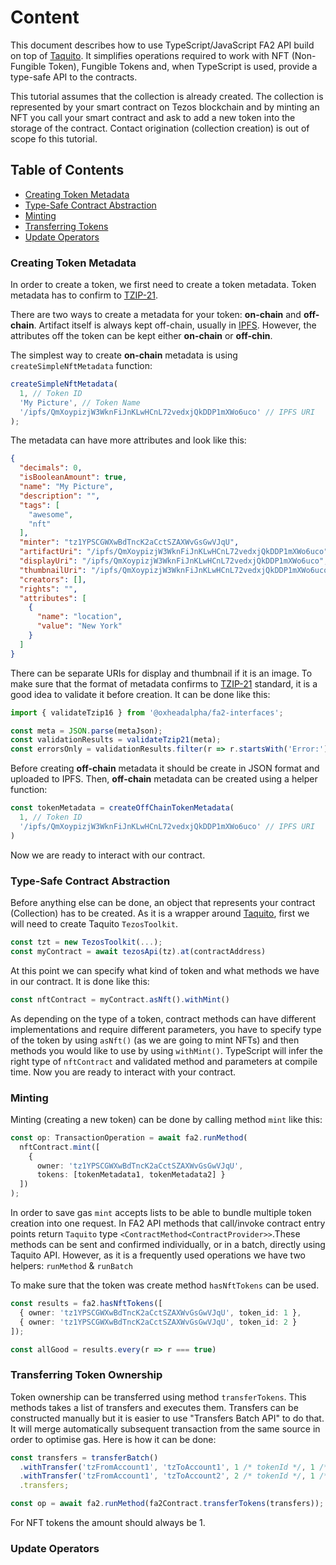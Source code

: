 # Content

This document describes how to use TypeScript/JavaScript FA2 API build on top of
[Taquito](https://tezostaquito.io/). It simplifies operations required to work
with NFT (Non-Fungible Token), Fungible Tokens and, when TypeScript is used,
provide a type-safe API to the contracts.

This tutorial assumes that the collection is already created. The collection
is represented by your smart contract on Tezos blockchain and by minting an NFT you
call your smart contract and ask to add a new token into the storage of the contract.
Contact origination (collection creation) is out of scope fo this tutorial.

## Table of Contents

* [Creating Token Metadata](a)
* [Type-Safe Contract Abstraction](a)
* [Minting](a)
* [Transferring Tokens](a)
* [Update Operators](a)

### Creating Token Metadata

In order to create a token, we first need to create a token metadata.
Token metadata has to confirm to
[TZIP-21](https://gitlab.com/tezos/tzip/-/tree/master/proposals/tzip-21).

There are two ways to create a metadata for your token: **on-chain** and
**off-chain**. Artifact itself is always kept off-chain, usually in
[IPFS](https://docs.ipfs.io/concepts/what-is-ipfs/). However, the attributes
off the token can be kept either **on-chain** or **off-chin**.

The simplest way to create **on-chain** metadata is using
`createSimpleNftMetadata` function:

```typescript
createSimpleNftMetadata(
  1, // Token ID
  'My Picture', // Token Name
  '/ipfs/QmXoypizjW3WknFiJnKLwHCnL72vedxjQkDDP1mXWo6uco' // IPFS URI
);
```

The metadata can have more attributes and look like this:

```json
{
  "decimals": 0,
  "isBooleanAmount": true,
  "name": "My Picture",
  "description": "",
  "tags": [
    "awesome",
    "nft"
  ],
  "minter": "tz1YPSCGWXwBdTncK2aCctSZAXWvGsGwVJqU",
  "artifactUri": "/ipfs/QmXoypizjW3WknFiJnKLwHCnL72vedxjQkDDP1mXWo6uco",
  "displayUri": "/ipfs/QmXoypizjW3WknFiJnKLwHCnL72vedxjQkDDP1mXWo6uco",
  "thumbnailUri": "/ipfs/QmXoypizjW3WknFiJnKLwHCnL72vedxjQkDDP1mXWo6uco",
  "creators": [],
  "rights": "",
  "attributes": [
    {
      "name": "location",
      "value": "New York"
    }
  ]
}
```

There can be separate URIs for display and thumbnail if it is an
image. To make sure that the format of metadata confirms to
[TZIP-21](https://gitlab.com/tezos/tzip/-/tree/master/proposals/tzip-21)
standard, it is a good idea to validate it before creation. It can be
done like this:

```typescript
import { validateTzip16 } from '@oxheadalpha/fa2-interfaces';

const meta = JSON.parse(metaJson);
const validationResults = validateTzip21(meta);
const errorsOnly = validationResults.filter(r => r.startsWith('Error:'));
```

Before creating **off-chain** metadata it should be create in JSON format
and uploaded to IPFS. Then, **off-chain** metadata can be created using a
helper function:

```typescript
const tokenMetadata = createOffChainTokenMetadata(
  1, // Token ID
  '/ipfs/QmXoypizjW3WknFiJnKLwHCnL72vedxjQkDDP1mXWo6uco' // IPFS URI
)
```

Now we are ready to interact with our contract.

### Type-Safe Contract Abstraction

Before anything else can be done, an object that represents your contract (Collection)
has to be created. As it is a wrapper around [Taquito](https://tezostaquito.io/), first
we will need to create Taquito `TezosToolkit`.

```typescript
const tzt = new TezosToolkit(...);
const myContract = await tezosApi(tz).at(contractAddress)
```

At this point we can specify what kind of token and what methods we
have in our contract. It is done like this:

```typescript
const nftContract = myContract.asNft().withMint()
```

As depending on the type of a token, contract methods can have different
implementations and require different parameters,
you have to specify type of the token by using `asNft()` (as we are going
to mint NFTs) and then methods you would like to use by using `withMint()`.
TypeScript will infer the right type of `nftContract` and validated method
and parameters at compile time. Now you are ready to interact with your
contract.

### Minting

Minting (creating a new token) can be done by calling method `mint` like this:

```typescript
const op: TransactionOperation = await fa2.runMethod(
  nftContract.mint([
    { 
      owner: 'tz1YPSCGWXwBdTncK2aCctSZAXWvGsGwVJqU', 
      tokens: [tokenMetadata1, tokenMetadata2] }
  ])
);
```

In order to save gas `mint` accepts lists to be able to bundle multiple token
creation into one request. In FA2 API methods that call/invoke contract entry
points return `Taquito` type `<ContractMethod<ContractProvider>>`.These methods
can be sent and confirmed individually, or in a batch, directly using Taquito
API. However, as it is a frequently used operations we have two helpers:
`runMethod` & `runBatch`

To make sure that the token was create method `hasNftTokens` can be used.

```typescript
const results = fa2.hasNftTokens([
  { owner: 'tz1YPSCGWXwBdTncK2aCctSZAXWvGsGwVJqU', token_id: 1 },
  { owner: 'tz1YPSCGWXwBdTncK2aCctSZAXWvGsGwVJqU', token_id: 2 }
]);

const allGood = results.every(r => r === true)
```

### Transferring Token Ownership

Token ownership can be transferred using method `transferTokens`. This methods
takes a list of transfers and executes them. Transfers can be constructed
manually but it is easier to use "Transfers Batch API" to do that. It will
merge automatically subsequent transaction from the same source in order
to optimise gas. Here is how it can be done:

```typescript
const transfers = transferBatch()
  .withTransfer('tzFromAccount1', 'tzToAccount1', 1 /* tokenId */, 1 /* amount */)
  .withTransfer('tzFromAccount1', 'tzToAccount2', 2 /* tokenId */, 1 /* amount */)
  .transfers;

const op = await fa2.runMethod(fa2Contract.transferTokens(transfers));
```

For NFT tokens the amount should always be 1.

### Update Operators


